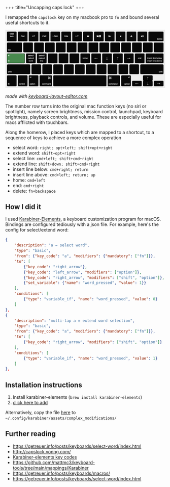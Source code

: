 +++
title="Uncapping caps lock"
+++

I remapped the `capslock` key on my macbook pro to `fn` and bound several useful shortcuts to it.

![layout](./capslock.png)

_made with [keyboard-layout-editor.com](https://keyboard-layout-editor.com)_

The number row turns into the original mac function keys (no siri or spotlight), namely screen brightness, mission control, launchpad, keyboard brightness, playback controls, and volume. These are especially useful for macs afflicted with touchbars.

Along the homerow, I placed keys which are mapped to a shortcut, to a sequence of keys to achieve a more complex operation

- select word: `right; opt+left; shift+opt+right`
- extend word: `shift+opt+right`
- select line: `cmd+left; shift+cmd+right`
- extend line: `shift+down; shift+cmd+right`
- insert line below: `cmd+right; return`
- insert line above: `cmd+left; return; up`
- home: `cmd+left`
- end: `cmd+right`
- delete: `fn+backspace`

## How I did it

I used [Karabiner-Elements](https://karabiner-elements.pqrs.org), a keyboard customization program for macOS. Bindings are configured tediously with a json file. For example, here's the config for select/extend word:

```json
{
    "description": "a = select word",
    "type": "basic",
    "from": {"key_code": "a", "modifiers": {"mandatory": ["fn"]}},
    "to": [
        {"key_code": "right_arrow"},
        {"key_code": "left_arrow", "modifiers": ["option"]},
        {"key_code": "right_arrow", "modifiers": ["shift", "option"]},
        {"set_variable": {"name": "word_pressed", "value": 1}}
    ],
    "conditions": [
        {"type": "variable_if", "name": "word_pressed", "value": 0}
    ]
},
{
    "description": "multi-tap a = extend word selection",
    "type": "basic",
    "from": {"key_code": "a", "modifiers": {"mandatory": ["fn"]}},
    "to": [
        {"key_code": "right_arrow", "modifiers": ["shift", "option"]}
    ],
    "conditions": [
        {"type": "variable_if", "name": "word_pressed", "value": 1}
    ]
},
```

## Installation instructions

1. Install karabiner-elements (`brew install karabiner-elements`)
1. [click here to add](karabiner://karabiner/assets/complex_modifications/import?url=https://raw.githubusercontent.com/cullback/dotfiles/main/karabiner/capslock.json)

Alternatively, copy the file [here](https://github.com/cullback/dotfiles/blob/main/karabiner/capslock.json) to `~/.config/karabiner/assets/complex_modifications/`

## Further reading

- https://getreuer.info/posts/keyboards/select-word/index.html
- http://capslock.vonng.com/
- [Karabiner-elements key codes](https://github.com/pqrs-org/Karabiner-Elements/blob/main/src/apps/SettingsWindow/Resources/simple_modifications.json)
- https://github.com/mattmc3/keyboard-tools/tree/main/mappings/Karabiner
- https://getreuer.info/posts/keyboards/macros/
- https://getreuer.info/posts/keyboards/select-word/index.html
